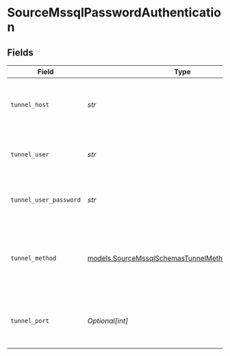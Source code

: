 # SourceMssqlPasswordAuthentication


## Fields

| Field                                                                                                        | Type                                                                                                         | Required                                                                                                     | Description                                                                                                  | Example                                                                                                      |
| ------------------------------------------------------------------------------------------------------------ | ------------------------------------------------------------------------------------------------------------ | ------------------------------------------------------------------------------------------------------------ | ------------------------------------------------------------------------------------------------------------ | ------------------------------------------------------------------------------------------------------------ |
| `tunnel_host`                                                                                                | *str*                                                                                                        | :heavy_check_mark:                                                                                           | Hostname of the jump server host that allows inbound ssh tunnel.                                             |                                                                                                              |
| `tunnel_user`                                                                                                | *str*                                                                                                        | :heavy_check_mark:                                                                                           | OS-level username for logging into the jump server host                                                      |                                                                                                              |
| `tunnel_user_password`                                                                                       | *str*                                                                                                        | :heavy_check_mark:                                                                                           | OS-level password for logging into the jump server host                                                      |                                                                                                              |
| `tunnel_method`                                                                                              | [models.SourceMssqlSchemasTunnelMethodTunnelMethod](../models/sourcemssqlschemastunnelmethodtunnelmethod.md) | :heavy_check_mark:                                                                                           | Connect through a jump server tunnel host using username and password authentication                         |                                                                                                              |
| `tunnel_port`                                                                                                | *Optional[int]*                                                                                              | :heavy_minus_sign:                                                                                           | Port on the proxy/jump server that accepts inbound ssh connections.                                          | 22                                                                                                           |